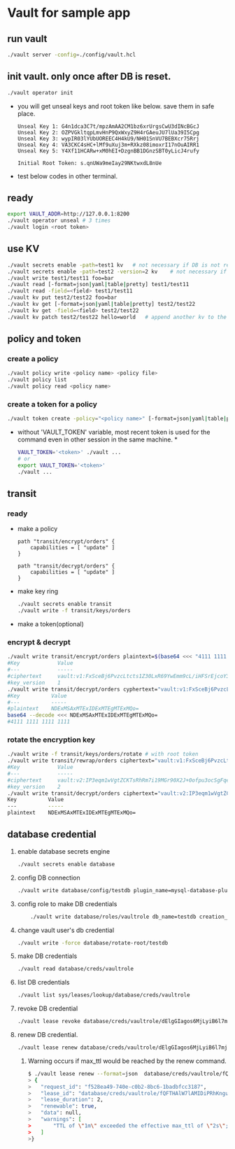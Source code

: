 # Vault for sample app

## run vault
``` bash
./vault server -config=./config/vault.hcl
```

## init vault. only once after DB is reset.
``` bash
./vault operator init
```
- you will get unseal keys and root token like below. save them in safe place.
	```
	Unseal Key 1: G4n1dca3C7t/mpzAmAA2CM1bz6xrUrgsCwU3dINcBGcJ
	Unseal Key 2: OZPVGkltqpLmvHnP9QxWxyZ9H4rGAeuJU7lUa39I5Cpg
	Unseal Key 3: wypIR03lYUbUOREEC4H4kU9/NH01SnVU7BEBXcr75Rrj
	Unseal Key 4: VA3CKC4sHC+lMf9uXuj3m+RXkz08imoxrI17nOuAIRR1
	Unseal Key 5: Y4Xf11HCARw+xM0hEI+DzgnBB1DGnzSBT0yLicJ4rufy

	Initial Root Token: s.qnUWa9meIay29NKtwxdL8nUe
	```
- test below codes in other terminal.

## ready
``` bash
export VAULT_ADDR=http://127.0.0.1:8200
./vault operator unseal # 3 times
./vault login <root token>
```

## use KV
``` bash
./vault secrets enable -path=test1 kv	# not necessary if DB is not reset.
./vault secrets enable -path=test2 -version=2 kv	# not necessary if DB is not reset.
./vault write test1/test11 foo=bar
./vault read [-format=json|yaml|table|pretty] test1/test11
./vault read -field=<field> test1/test11
./vault kv put test2/test22 foo=bar
./vault kv get [-format=json|yaml|table|pretty] test2/test22
./vault kv get -field=<field> test2/test22
./vault kv patch test2/test22 hello=world	# append another kv to the path.
```

## policy and token
### create a policy
``` bash
./vault policy write <policy name> <policy file>
./vault policy list
./vault policy read <policy name>
```
### create a token for a policy
``` bash
./vault token create -policy="<policy name>" [-format=json|yaml|table|pretty]
```
* without 'VAULT_TOKEN' variable, most recent token is used for the command even in other session in the same machine. *
	``` bash
	VAULT_TOKEN='<token>' ./vault ...
	# or
	export VAULT_TOKEN='<token>'
	./vault ...
	```

## transit
### ready
- make a policy
	``` hcl
	path "transit/encrypt/orders" {
		capabilities = [ "update" ]
	}

	path "transit/decrypt/orders" {
		capabilities = [ "update" ]
	}
	```

- make key ring
	```bash
	./vault secrets enable transit
	./vault write -f transit/keys/orders
	```

- make a token(optional)

### encrypt & decrypt
``` bash
./vault write transit/encrypt/orders plaintext=$(base64 <<< "4111 1111 1111 1111")
#Key            Value
#---            -----
#ciphertext     vault:v1:FxSceBj6PvzcLtcts1Z30LxR69YwEmm9cL/iHFSrEjcoY39d0F9LaFL/TuXH2+Nl
#key_version    1
./vault write transit/decrypt/orders cyphertext="vault:v1:FxSceBj6PvzcLtcts1Z30LxR69YwEmm9cL/iHFSrEjcoY39d0F9LaFL/TuXH2+Nl"
#Key          Value
#---          -----
#plaintext    NDExMSAxMTExIDExMTEgMTExMQo=
base64 --decode <<< NDExMSAxMTExIDExMTEgMTExMQo=
#4111 1111 1111 1111
```

### rotate the encryption key
``` bash
./vault write -f transit/keys/orders/rotate	# with root token
./vault write transit/rewrap/orders ciphertext="vault:v1:FxSceBj6PvzcLtcts1Z30LxR69YwEmm9cL/iHFSrEjcoY39d0F9LaFL/TuXH2+Nl"	# with root token
#Key            Value
#---            -----
#ciphertext     vault:v2:IP3eqm1wVgtZCKTsRhRm7i19MGr90X2J+0ofpu3ocSgFqehTcbmQrtzLX8ZpxP1F
#key_version    2
./vault write transit/decrypt/orders ciphertext="vault:v2:IP3eqm1wVgtZCKTsRhRm7i19MGr90X2J+0ofpu3ocSgFqehTcbmQrtzLX8ZpxP1F"
Key          Value
---          -----
plaintext    NDExMSAxMTExIDExMTEgMTExMQo=
```

## database credential
1. enable database secrets engine
	``` bash
	./vault secrets enable database
	```
2. config DB connection
	```bash
	./vault write database/config/testdb plugin_name=mysql-database-plugin connection_url="{{username}}:{{password}}@tcp(127.0.0.1:13306)/" allowed_roles="vaultrole" username="vaultroot" password="qwer12#$"
	```
3. config role to make DB credentials
	```bash
		./vault write database/roles/vaultrole db_name=testdb creation_statements="SET ROLE vaultrole;	CREATE USER '{{name}}'@'%' IDENTIFIED BY '{{password}}';GRANT SELECT ON testdb.* TO '{{name}}'@'%';" default_ttl="1h" max_ttl="24h"
	```
4. change vault user's db credential
	```bash
	./vault write -force database/rotate-root/testdb
	```
5. make DB credentials
	```bash
	./vault read database/creds/vaultrole
	```
6. list DB credentials
	```bash
	./vault list sys/leases/lookup/database/creds/vaultrole
	```
7. revoke DB credential
	```bash
	./vault lease revoke database/creds/vaultrole/dElgGIagos6MjLyiB6l7mjc9
	```
8. renew DB credential.
	```bash
	./vault lease renew database/creds/vaultrole/dElgGIagos6MjLyiB6l7mjc9
	```
	1. Warning occurs if max_ttl would be reached by the renew command.
		```bash
		$ ./vault lease renew --format=json  database/creds/vaultrole/fQFTHAlW7lAMIDiPRhKngu1r
		> {
		>	"request_id": "f528ea49-740e-c0b2-8bc6-1badbfcc3187",
		>	"lease_id": "database/creds/vaultrole/fQFTHAlW7lAMIDiPRhKngu1r",
		>	"lease_duration": 2,
		>	"renewable": true,
		>	"data": null,
		>	"warnings": [
		>		"TTL of \"1m\" exceeded the effective max_ttl of \"2s\"; TTL value is capped accordingly"
		>	]
		>}
		```

